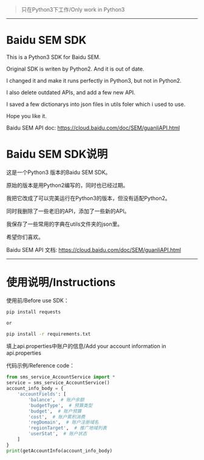 > 只在Python3下工作/Only work in Python3
----------------------------------------------
# Baidu SEM SDK
This is a Python3 SDK for Baidu SEM.

Original SDK is writen by Python2. And it is out of date.

I changed it and make it runs perfectly in Python3, but not in Python2.

I also delete outdated APIs, and add a few new API.

I saved a few dictionarys into json files in utils foler which i used to use.

Hope you like it.

Baidu SEM API doc: https://cloud.baidu.com/doc/SEM/guanliAPI.html

# Baidu SEM SDK说明
这是一个Python3 版本的Baidu SEM SDK。

原始的版本是用Python2编写的，同时也已经过期。

我把它改成了可以完美运行在Python3的版本，但没有适配Python2。

同时我删除了一些老旧的API，添加了一些新的API。

我保存了一些常用的字典在utils文件夹的json里。

希望你们喜欢。

Baidu SEM API 文档: https://cloud.baidu.com/doc/SEM/guanliAPI.html

--------------------------

# 使用说明/Instructions

使用前/Before use SDK：

```bash
pip install requests

or

pip install -r requirements.txt
```

填上api.properties中账户的信息/Add your account information in api.properties

代码示例/Reference code：
```python
from sms_service_AccountService import *
service = sms_service_AccountService()
account_info_body = {
    'accountFields': [
        'balance',  # 账户余额
        'budgetType',  # 预算类型
        'budget',  # 账户预算
        'cost',  # 账户累积消费
        'regDomain',  # 账户注册域名
        'regionTarget',  # 推广地域列表
        'userStat',  # 账户状态
    ]
}
print(getAccountInfo(account_info_body)
```
